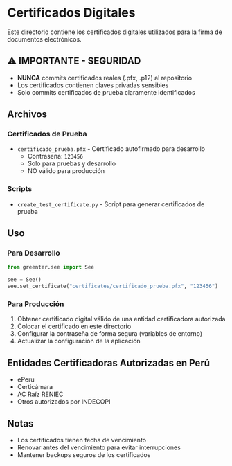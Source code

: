 # Certificados Digitales

Este directorio contiene los certificados digitales utilizados para la firma de documentos electrónicos.

## ⚠️ IMPORTANTE - SEGURIDAD

- **NUNCA** commits certificados reales (.pfx, .p12) al repositorio
- Los certificados contienen claves privadas sensibles
- Solo commits certificados de prueba claramente identificados

## Archivos

### Certificados de Prueba
- `certificado_prueba.pfx` - Certificado autofirmado para desarrollo
  - Contraseña: `123456`
  - Solo para pruebas y desarrollo
  - NO válido para producción

### Scripts
- `create_test_certificate.py` - Script para generar certificados de prueba

## Uso

### Para Desarrollo
```python
from greenter.see import See

see = See()
see.set_certificate("certificates/certificado_prueba.pfx", "123456")
```

### Para Producción
1. Obtener certificado digital válido de una entidad certificadora autorizada
2. Colocar el certificado en este directorio
3. Configurar la contraseña de forma segura (variables de entorno)
4. Actualizar la configuración de la aplicación

## Entidades Certificadoras Autorizadas en Perú

- ePeru
- Certicámara
- AC Raíz RENIEC
- Otros autorizados por INDECOPI

## Notas

- Los certificados tienen fecha de vencimiento
- Renovar antes del vencimiento para evitar interrupciones
- Mantener backups seguros de los certificados 